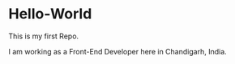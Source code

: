 # Hello-World
This is my first Repo.

I am working as a Front-End Developer here in Chandigarh, India.
